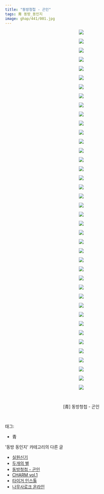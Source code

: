 ```yaml
---
title: "동방청첩 - 곤인"
tags: 青 동방_동인지
image: ghap/441/001.jpg
---
```

<div class="article">
<p style="text-align: center; clear: none; float: none;"><img src="{{ site.nasurl }}/ghap/441/001.jpg"/></p>
<p style="text-align: center; clear: none; float: none;"><img src="{{ site.nasurl }}/ghap/441/002.jpg"/></p>
<p style="text-align: center; clear: none; float: none;"><img src="{{ site.nasurl }}/ghap/441/003.jpg"/></p>
<p style="text-align: center; clear: none; float: none;"><img src="{{ site.nasurl }}/ghap/441/004.jpg"/></p>
<p style="text-align: center; clear: none; float: none;"><img src="{{ site.nasurl }}/ghap/441/005.jpg"/></p>
<p style="text-align: center; clear: none; float: none;"><img src="{{ site.nasurl }}/ghap/441/006.jpg"/></p>
<p style="text-align: center; clear: none; float: none;"><img src="{{ site.nasurl }}/ghap/441/007.jpg"/></p>
<p style="text-align: center; clear: none; float: none;"><img src="{{ site.nasurl }}/ghap/441/008.jpg"/></p>
<p style="text-align: center; clear: none; float: none;"><img src="{{ site.nasurl }}/ghap/441/009.jpg"/></p>
<p style="text-align: center; clear: none; float: none;"><img src="{{ site.nasurl }}/ghap/441/010.jpg"/></p>
<p style="text-align: center; clear: none; float: none;"><img src="{{ site.nasurl }}/ghap/441/011.jpg"/></p>
<p style="text-align: center; clear: none; float: none;"><img src="{{ site.nasurl }}/ghap/441/012.jpg"/></p>
<p style="text-align: center; clear: none; float: none;"><img src="{{ site.nasurl }}/ghap/441/013.jpg"/></p>
<p style="text-align: center; clear: none; float: none;"><img src="{{ site.nasurl }}/ghap/441/014.jpg"/></p>
<p style="text-align: center; clear: none; float: none;"><img src="{{ site.nasurl }}/ghap/441/015.jpg"/></p>
<p style="text-align: center; clear: none; float: none;"><img src="{{ site.nasurl }}/ghap/441/016.jpg"/></p>
<p style="text-align: center; clear: none; float: none;"><img src="{{ site.nasurl }}/ghap/441/017.jpg"/></p>
<p style="text-align: center; clear: none; float: none;"><img src="{{ site.nasurl }}/ghap/441/018.jpg"/></p>
<p style="text-align: center; clear: none; float: none;"><img src="{{ site.nasurl }}/ghap/441/019.jpg"/></p>
<p style="text-align: center; clear: none; float: none;"><img src="{{ site.nasurl }}/ghap/441/020.jpg"/></p>
<p style="text-align: center; clear: none; float: none;"><img src="{{ site.nasurl }}/ghap/441/021.jpg"/></p>
<p style="text-align: center; clear: none; float: none;"><img src="{{ site.nasurl }}/ghap/441/022.jpg"/></p>
<p style="text-align: center; clear: none; float: none;"><img src="{{ site.nasurl }}/ghap/441/023.jpg"/></p>
<p style="text-align: center; clear: none; float: none;"><img src="{{ site.nasurl }}/ghap/441/024.jpg"/></p>
<p style="text-align: center; clear: none; float: none;"><img src="{{ site.nasurl }}/ghap/441/025.jpg"/></p>
<p style="text-align: center; clear: none; float: none;"><img src="{{ site.nasurl }}/ghap/441/026.jpg"/></p>
<p style="text-align: center; clear: none; float: none;"><img src="{{ site.nasurl }}/ghap/441/027.jpg"/></p>
<p style="text-align: center; clear: none; float: none;"><img src="{{ site.nasurl }}/ghap/441/028.jpg"/></p>
<p style="text-align: center; clear: none; float: none;"><img src="{{ site.nasurl }}/ghap/441/029.jpg"/></p>
<p style="text-align: center; clear: none; float: none;"><img src="{{ site.nasurl }}/ghap/441/030.jpg"/></p>
<p style="text-align: center; clear: none; float: none;"><img src="{{ site.nasurl }}/ghap/441/031.jpg"/></p>
<p style="text-align: center; clear: none; float: none;"><img src="{{ site.nasurl }}/ghap/441/032.jpg"/></p>
<p style="text-align: center; clear: none; float: none;"><img src="{{ site.nasurl }}/ghap/441/033.jpg"/></p>
<p style="text-align: center; clear: none; float: none;"><img src="{{ site.nasurl }}/ghap/441/034.jpg"/></p>
<p style="text-align: center; clear: none; float: none;"><img src="{{ site.nasurl }}/ghap/441/035.jpg"/></p>
<p style="text-align: center; clear: none; float: none;"><img src="{{ site.nasurl }}/ghap/441/036.jpg"/></p>
<p style="text-align: center; clear: none; float: none;"><img src="{{ site.nasurl }}/ghap/441/037.jpg"/></p>
<p style="text-align: center; clear: none; float: none;"><img src="{{ site.nasurl }}/ghap/441/038.jpg"/></p>
<p style="text-align: center; clear: none; float: none;"><img src="{{ site.nasurl }}/ghap/441/039.jpg"/></p>
<p style="text-align: center; clear: none; float: none;"><img src="{{ site.nasurl }}/ghap/441/040.jpg"/></p>
<p style="text-align: center; clear: none; float: none;"><br/></p>
<p style="text-align: center; clear: none; float: none;">[青] 동방청첩 - 곤인</p>
<p><br/></p>
</div><div class="tagTrail">
<p>태그: </p>
<ul>
<li>青</li>
</ul>
</div><div class="another">
<p>'동방 동인지' 카테고리의 다른 글</p>
<ul>
<li><a href="/2016-06-21-ghap_443">실원신기</a></li>
<li><a href="/2016-06-21-ghap_442">두개의 별</a></li>
<li><a href="/2016-06-21-ghap_441">동방청첩 - 곤인</a></li>
<li><a href="/2016-06-21-ghap_440">CHARM vol.1</a></li>
<li><a href="/2016-06-21-ghap_439">타이거 인스톨</a></li>
<li><a href="/2016-06-21-ghap_438">나무사로크 온라인</a></li>
</ul>
</div><div class="cb_module cb_fluid">
<div class="cb_wrt cb_profile">
</div><!-- commentList close -->
</div>